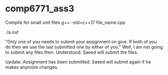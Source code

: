 # comp6771_ass3
Compile for small unit files
g++ -std=c++17 file_name.cpp

./a.out

"Only one of you needs to submit your assignment on give. If both of you do then we use the last submitted one by either of you."
Well, I am not going to submit any files then. 
Understood. Saeed will submit the files.

Update: Assignment has been submitted. Saeed will submit again if he makes anymore changes.
